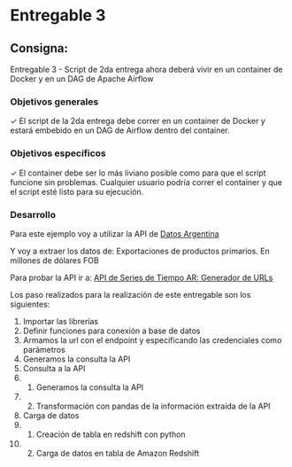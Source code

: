 # Entregable 3

## Consigna:

Entregable 3 - Script de 2da entrega ahora deberá vivir en
un container de Docker y en un DAG de Apache Airflow

### Objetivos generales

✓ El script de la 2da entrega debe
correr en un container de Docker y
estará embebido en un DAG de
Airflow dentro del container.

### Objetivos específicos

✓ El container debe ser lo más liviano
posible como para que el script
funcione sin problemas. Cualquier
usuario podría correr el container y
que el script esté listo para su
ejecución.

### Desarrollo

Para este ejemplo voy a utilizar la API de [Datos Argentina](https://www.datos.gob.ar/)

Y voy a extraer los datos de: Exportaciones de productos primarios. En millones de dólares FOB

Para probar la API ir a: [API de Series de Tiempo AR: Generador de URLs](https://datosgobar.github.io/series-tiempo-ar-call-generator/)

Los paso realizados para la realización de este entregable son los siguientes:

1) Importar las librerías
2) Definir funciones para conexión a base de datos
3) Armamos la url con el endpoint y especificando las credenciales como parámetros
4) Generamos la consulta  la API
5) Consulta a la API
5) 1) Generamos la consulta  la API
5) 2) Transformación con pandas de la información extraída de la API
6) Carga de datos
6) 1) Creación de tabla en redshift con python
6) 2) Carga de datos en tabla de Amazon Redshift
